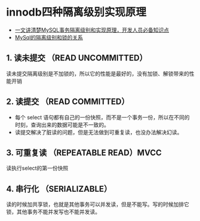 # innodb四种隔离级别实现原理

* [一文讲清楚MySQL事务隔离级别和实现原理，开发人员必备知识点](https://www.cnblogs.com/fengzheng/p/12557762.html)
* [MySql的隔离级别和锁的关系](https://www.cnblogs.com/mengbin0546/p/10987679.html)

## 1. 读未提交 （READ UNCOMMITTED）

读未提交隔离级别是不加锁的，所以它的性能是最好的，没有加锁、解锁带来的性能开销

## 2. 读提交 （READ COMMITTED）

* 每个 select 语句都有自己的一份快照，而不是一个事务一份，所以在不同的时刻，查询出来的数据可能是不一致的。
* 读提交解决了脏读的问题，但是无法做到可重复读，也没办法解决幻读。

## 3. 可重复读 （REPEATABLE READ）MVCC

读执行select的第一份快照

## 4. 串行化 （SERIALIZABLE）

读的时候加共享锁，也就是其他事务可以并发读，但是不能写。写的时候加排它锁，其他事务不能并发写也不能并发读。
